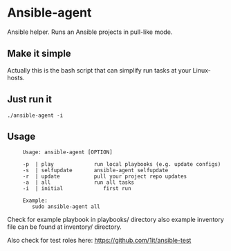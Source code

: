 # Ansible-agent
Ansible helper. Runs an Ansible projects in pull-like mode.

## Make it simple
Actually this is the bash script that can simplify run tasks at your Linux-hosts.

## Just run it
```
./ansible-agent -i
```

## Usage
```
     Usage: ansible-agent [OPTION]

     -p  | play             run local playbooks (e.g. update configs)
     -s  | selfupdate       ansible-agent selfupdate
     -r  | update           pull your project repo updates
     -a  | all              run all tasks
     -i  | initial             first run

     Example:
        sudo ansible-agent all
```

Check for example playbook in playbooks/ directory also example inventory file can be found at inventory/ directory.

Also check for test roles here: https://github.com/1it/ansible-test
